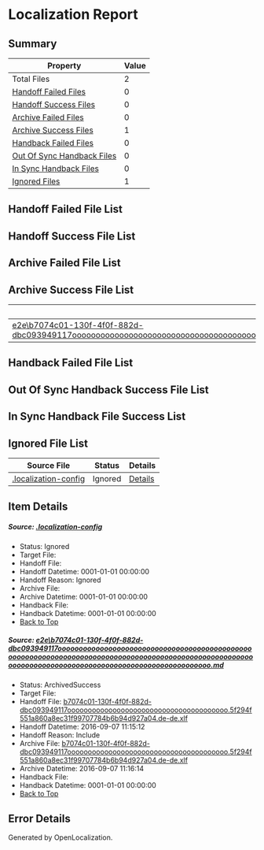 # <a name='report-top'></a> Localization Report

## Summary
 Property | Value 
 -------- | ----- 
 Total Files | 2
[ Handoff Failed Files ](#handoff-failed-list)| 0
[ Handoff Success Files ](#handoff-success-list)| 0
[ Archive Failed Files ](#archive-failed-list)| 0
[ Archive Success Files ](#archive-success-list)| 1
[ Handback Failed Files ](#handback-failed-list)| 0
[ Out Of Sync Handback Files ](#outofsync-handback-success-list)| 0
[ In Sync Handback Files ](#insync-handback-success-list)| 0
[ Ignored Files ](#ignored-list)| 1

## <a name='handoff-failed-list'></a> Handoff Failed File List

## <a name='handoff-success-list'></a> Handoff Success File List

## <a name='archive-failed-list'></a> Archive Failed File List

## <a name='archive-success-list'></a> Archive Success File List
 Source File | Status | Details 
 ----------- | ------ | ------- 
 [e2e\b7074c01-130f-4f0f-882d-dbc093949117oooooooooooooooooooooooooooooooooooooooooooooooooooooooooooooooooooooooooooooooooooooooooooooooooooooooooooooooooooooooooooooooooooooooooooooooooooooooo.md](https://github.com/OpenLocalizationTestOrg/ol-test0/blob/6de50199ac94ce81ee77192eeef8b0ab2894dbd5/e2e/b7074c01-130f-4f0f-882d-dbc093949117oooooooooooooooooooooooooooooooooooooooooooooooooooooooooooooooooooooooooooooooooooooooooooooooooooooooooooooooooooooooooooooooooooooooooooooooooooooooo.md) | ArchivedSuccess | [Details](#8a9e553344576ee0f8b8a79e77d789f49b103e381)

## <a name='handback-failed-list'></a> Handback Failed File List

## <a name='outofsync-handback-success-list'></a> Out Of Sync Handback Success File List

## <a name='insync-handback-success-list'></a> In Sync Handback File Success List

## <a name='ignored-list'></a> Ignored File List
 Source File | Status | Details 
 ----------- | ------ | ------- 
 [.localization-config](https://github.com/OpenLocalizationTestOrg/ol-test0/blob/6de50199ac94ce81ee77192eeef8b0ab2894dbd5/.localization-config) | Ignored | [Details](#c268a05ecaa7ec85942ed632c29928ee5bd6da8d0)

## Item Details
##### <a name='c268a05ecaa7ec85942ed632c29928ee5bd6da8d0'></a> Source: [.localization-config](https://github.com/OpenLocalizationTestOrg/ol-test0/blob/6de50199ac94ce81ee77192eeef8b0ab2894dbd5/.localization-config)
* Status: Ignored
* Target File: 
* Handoff File: 
* Handoff Datetime: 0001-01-01 00:00:00
* Handoff Reason: Ignored
* Archive File: 
* Archive Datetime: 0001-01-01 00:00:00
* Handback File: 
* Handback Datetime: 0001-01-01 00:00:00
* [Back to Top](#report-top)

##### <a name='8a9e553344576ee0f8b8a79e77d789f49b103e381'></a> Source: [e2e\b7074c01-130f-4f0f-882d-dbc093949117oooooooooooooooooooooooooooooooooooooooooooooooooooooooooooooooooooooooooooooooooooooooooooooooooooooooooooooooooooooooooooooooooooooooooooooooooooooooo.md](https://github.com/OpenLocalizationTestOrg/ol-test0/blob/6de50199ac94ce81ee77192eeef8b0ab2894dbd5/e2e/b7074c01-130f-4f0f-882d-dbc093949117oooooooooooooooooooooooooooooooooooooooooooooooooooooooooooooooooooooooooooooooooooooooooooooooooooooooooooooooooooooooooooooooooooooooooooooooooooooooo.md)
* Status: ArchivedSuccess
* Target File: 
* Handoff File: [b7074c01-130f-4f0f-882d-dbc093949117ooooooooooooooooooooooooooooooooooooooo.5f294f551a860a8ec31f99707784b6b94d927a04.de-de.xlf](https://github.com/OpenLocalizationTestOrg/ol-test0-handoff/blob/3c504ebc047975a24d4d50f78a76e3635407e212/ol-handoff/OpenLocalizationTestOrg/ol-test0-dede/yuwzho/ht/b7074c01-130f-4f0f-882d-dbc093949117ooooooooooooooooooooooooooooooooooooooo.5f294f551a860a8ec31f99707784b6b94d927a04.de-de.xlf)
* Handoff Datetime: 2016-09-07 11:15:12
* Handoff Reason: Include
* Archive File: [b7074c01-130f-4f0f-882d-dbc093949117ooooooooooooooooooooooooooooooooooooooo.5f294f551a860a8ec31f99707784b6b94d927a04.de-de.xlf](https://github.com/OpenLocalizationTestOrg/ol-test0-handoff/blob/e1a0b0353e8489ea591eba36c8f5262303df1170/ol-archive/OpenLocalizationTestOrg/ol-test0-dede/yuwzho/ht/b7074c01-130f-4f0f-882d-dbc093949117ooooooooooooooooooooooooooooooooooooooo.5f294f551a860a8ec31f99707784b6b94d927a04.de-de.xlf)
* Archive Datetime: 2016-09-07 11:16:14
* Handback File: 
* Handback Datetime: 0001-01-01 00:00:00
* [Back to Top](#report-top)


## Error Details

Generated by OpenLocalization.
